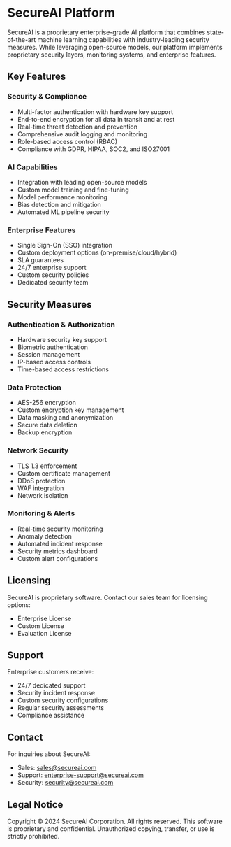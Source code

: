 # SecureAI Platform

SecureAI is a proprietary enterprise-grade AI platform that combines state-of-the-art machine learning capabilities with industry-leading security measures. While leveraging open-source models, our platform implements proprietary security layers, monitoring systems, and enterprise features.

## Key Features

### Security & Compliance
- Multi-factor authentication with hardware key support
- End-to-end encryption for all data in transit and at rest
- Real-time threat detection and prevention
- Comprehensive audit logging and monitoring
- Role-based access control (RBAC)
- Compliance with GDPR, HIPAA, SOC2, and ISO27001

### AI Capabilities
- Integration with leading open-source models
- Custom model training and fine-tuning
- Model performance monitoring
- Bias detection and mitigation
- Automated ML pipeline security

### Enterprise Features
- Single Sign-On (SSO) integration
- Custom deployment options (on-premise/cloud/hybrid)
- SLA guarantees
- 24/7 enterprise support
- Custom security policies
- Dedicated security team

## Security Measures

### Authentication & Authorization
- Hardware security key support
- Biometric authentication
- Session management
- IP-based access controls
- Time-based access restrictions

### Data Protection
- AES-256 encryption
- Custom encryption key management
- Data masking and anonymization
- Secure data deletion
- Backup encryption

### Network Security
- TLS 1.3 enforcement
- Custom certificate management
- DDoS protection
- WAF integration
- Network isolation

### Monitoring & Alerts
- Real-time security monitoring
- Anomaly detection
- Automated incident response
- Security metrics dashboard
- Custom alert configurations

## Licensing

SecureAI is proprietary software. Contact our sales team for licensing options:
- Enterprise License
- Custom License
- Evaluation License

## Support

Enterprise customers receive:
- 24/7 dedicated support
- Security incident response
- Custom security configurations
- Regular security assessments
- Compliance assistance

## Contact

For inquiries about SecureAI:
- Sales: sales@secureai.com
- Support: enterprise-support@secureai.com
- Security: security@secureai.com

## Legal Notice

Copyright © 2024 SecureAI Corporation. All rights reserved.
This software is proprietary and confidential. Unauthorized copying, transfer, or use is strictly prohibited.
